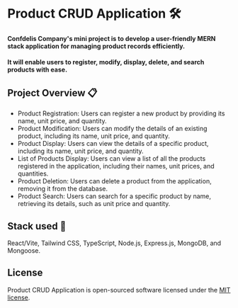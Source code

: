# Product CRUD Application 🛠️

#### Confdelis Company's mini project is to develop a user-friendly MERN stack application for managing product records efficiently.

#### It will enable users to register, modify, display, delete, and search products with ease.

## Project Overview 📋

- Product Registration: Users can register a new product by providing its name, unit price, and quantity.
- Product Modification: Users can modify the details of an existing product, including its name, unit price, and quantity.
- Product Display: Users can view the details of a specific product, including its name, unit price, and quantity.
- List of Products Display: Users can view a list of all the products registered in the application, including their names, unit prices, and quantities.
- Product Deletion: Users can delete a product from the application, removing it from the database.
- Product Search: Users can search for a specific product by name, retrieving its details, such as unit price and quantity.

## Stack used 🚀

React/Vite, Tailwind CSS, TypeScript, Node.js, Express.js, MongoDB, and Mongoose.

## License

Product CRUD Application is open-sourced software licensed under the [MIT license](http://opensource.org/licenses/MIT).
